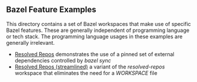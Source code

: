 ## Bazel Feature Examples

This directory contains a set of Bazel workspaces that make use of specific Bazel features.
These are generally independent of programming language or tech stack.
The programming language usages in these examples are generally irrelevant.

- [Resolved Repos](resolved-repos) demonstrates the use of a pinned set of external dependencies controlled by *bazel sync*
- [Resolved Repos (streamlined)](resolved-repos-streamlined) a variant of the *resolved-repos* workspace that eliminates the need for a *WORKSPACE* file
